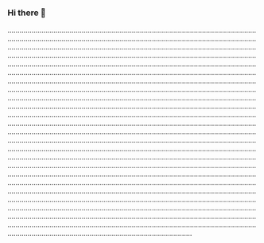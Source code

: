 ### Hi there 👋

............................................................................................................................................................................................................................................................................................................................................................................................................................................................................................................................................................................................................................................................................................................................................................................................................................................................................................................................................................................................................................................................................................................................................................................................................................................................................................................................................................................................................................................................................................................................................................................................................................................................................................................................................................................................................................................................................................................................................................................................................................................................................................................................................................................................................................................................................................................................................................................................................................................................................................................................................................................................................................................................................................................................................................................................................................................................................................................................................................................................................................................................................................................................................................................................